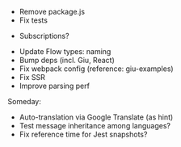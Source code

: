 * Remove package.js
* Fix tests
- Subscriptions?
* Update Flow types: naming
* Bump deps (incl. Giu, React)
* Fix webpack config (reference: giu-examples)
* Fix SSR
* Improve parsing perf

Someday:

* Auto-translation via Google Translate (as hint)
* Test message inheritance among languages?
* Fix reference time for Jest snapshots?
